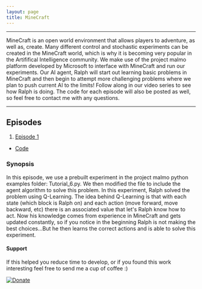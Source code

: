 ```yaml
---
layout: page
title: MineCraft
---
```



----
MineCraft is an open world environment that allows players to adventure, as well as, create. Many different control and stochastic experiments can be created in the MineCraft world, which is why it is becoming very popular in the Artififical Intelligence community. We make use of the project malmo platform developed by Microsoft to interface with MineCraft and run our experiments. Our AI agent, Ralph will start out learning basic problems in MineCraft and then begin to attempt more challenging problems where we plan to push current AI to the limits! Follow along in our video series to see how Ralph is doing. The code for each episode will also be posted as well, so feel free to contact me with any questions. 

----

## Episodes

1. [Episode 1](https://youtu.be/36dcvShKctM)
* [Code](https://github.com/marcbrittain/MineCraft/tree/master/Episodes/Episode_1)

### Synopsis

In this episode, we use a prebuilt experiment in the project malmo python examples folder: Tutorial_6.py. We then modified the file to include the agent algorithm to solve this problem. In this experiment, Ralph solved the problem using Q-Learning. The idea behind Q-Learning is that with each state (which block is Ralph on) and each action (move forward, move backward, etc) there is an associated value that let's Ralph know how to act. Now his knowledge comes from experience in MineCraft and gets updated constantly, so if you notice in the beginning Ralph is not making the best choices...But he then learns the correct actions and is able to solve this experiment.





#### Support
If this helped you reduce time to develop, or if you found this work interesting feel free to send me a cup of coffee :)

[![Donate](https://img.shields.io/badge/Donate-PayPal-green.svg)](https://www.paypal.me/MarcBrittain)
